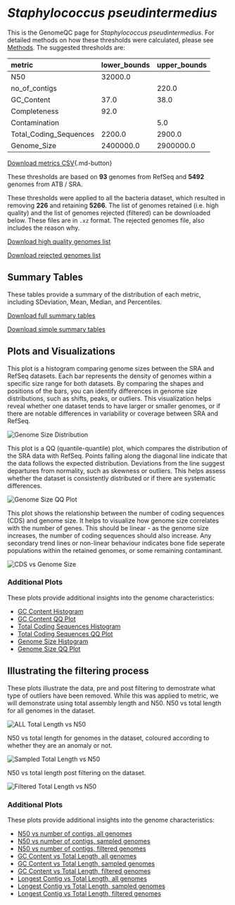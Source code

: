 # *Staphylococcus pseudintermedius*

This is the GenomeQC page for *Staphylococcus pseudintermedius*. For detailed methods on how these thresholds were calculated, please see [Methods](../../methods.md).
The suggested thresholds are: 

| metric                 | lower_bounds   | upper_bounds   |
|:-----------------------|:---------------|:---------------|
| N50                    | 32000.0        |                |
| no_of_contigs          |                | 220.0          |
| GC_Content             | 37.0           | 38.0           |
| Completeness           | 92.0           |                |
| Contamination          |                | 5.0            |
| Total_Coding_Sequences | 2200.0         | 2900.0         |
| Genome_Size            | 2400000.0      | 2900000.0      |

[Download metrics CSV](Staphylococcus_pseudintermedius_metrics.csv){.md-button}


These thresholds are based on **93** genomes from RefSeq and **5492** genomes from ATB / SRA.

These thresholds were applied to all the bacteria dataset, which resulted in removing **226** and retaining **5266**.
The list of genomes retained (i.e. high quality) and the list of genomes rejected (filtered) can be downloaded below. These files are in `.xz` format. The rejected genomes file, also includes the reason why.

[Download high quality genomes list](Staphylococcus_pseudintermedius_high_quality_genomes.csv.xz)


[Download rejected genomes list](Staphylococcus_pseudintermedius_filtered_out_genomes.csv.xz)



## Summary Tables
These tables provide a summary of the distribution of each metric, including SDeviation, Mean, Median, and Percentiles.

[Download full summary tables](summary.csv)

[Download simple summary tables](selected_summary.csv)

## Plots and Visualizations

This plot is a histogram comparing genome sizes between the SRA and RefSeq datasets. Each bar represents the density of genomes within a specific size range for both datasets. By comparing the shapes and positions of the bars, you can identify differences in genome size distributions, such as shifts, peaks, or outliers. This visualization helps reveal whether one dataset tends to have larger or smaller genomes, or if there are notable differences in variability or coverage between SRA and RefSeq.

![Genome Size Distribution](Genome_Size_refseq_histogram_kde.png)

This plot is a QQ (quantile-quantile) plot, which compares the distribution of the SRA data with RefSeq. Points falling along the diagonal line indicate that the data follows the expected distribution. Deviations from the line suggest departures from normality, such as skewness or outliers. This helps assess whether the dataset is consistently distributed or if there are systematic differences.

![Genome Size QQ Plot](Genome_Size_refseq_qqplot.png)

This plot shows the relationship between the number of coding sequences (CDS) and genome size. It helps to visualize how genome size correlates with the number of genes. This should be linear - as the genome size increases, the number of coding sequences should also increase. Any secondary trend lines or non-linear behaviour indicates bone fide seperate populations within the retained genomes, or some remaining contaminant. 

![CDS vs Genome Size](Staphylococcus_pseudintermedius_CDS_vs_Genome_Size.png)

### Additional Plots

These plots provide additional insights into the genome characteristics:

- [GC Content Histogram](GC_Content_refseq_histogram_kde.png)
- [GC Content QQ Plot](GC_Content_refseq_qqplot.png)
- [Total Coding Sequences Histogram](Total_Coding_Sequences_refseq_histogram_kde.png)
- [Total Coding Sequences QQ Plot](Total_Coding_Sequences_refseq_qqplot.png)
- [Genome Size Histogram](Genome_Size_refseq_histogram_kde.png)
- [Genome Size QQ Plot](Genome_Size_refseq_qqplot.png)
## Illustrating the filtering process
These plots illustrate the data, pre and post filtering to demostrate what type of outliers have been removed. While this was applied to metric, we will demonstrate using total assembly length and N50.
N50 vs total length for all genomes in the dataset.

![ALL Total Length vs N50](Staphylococcus_pseudintermedius_all_total_length_N50.png)

N50 vs total length for genomes in the dataset, coloured according to whether they are an anomaly or not.

![Sampled Total Length vs N50](Staphylococcus_pseudintermedius_sample_total_length_N50.png)

N50 vs total length post filtering on the dataset.

![Filtered Total Length vs N50](Staphylococcus_pseudintermedius_filt_total_length_N50.png)

### Additional Plots

These plots provide additional insights into the genome characteristics:

- [N50 vs number of contigs, all genomes](Staphylococcus_pseudintermedius_all_N50_number.png)
- [N50 vs number of contigs, sampled genomes](Staphylococcus_pseudintermedius_sample_N50_number.png)
- [N50 vs number of contigs, filtered genomes](Staphylococcus_pseudintermedius_filt_N50_number.png)
- [GC Content vs Total Length, all genomes](Staphylococcus_pseudintermedius_all_total_length_GC_Content.png)
- [GC Content vs Total Length, sampled genomes](Staphylococcus_pseudintermedius_sample_total_length_GC_Content.png)
- [GC Content vs Total Length, filtered genomes](Staphylococcus_pseudintermedius_filt_total_length_GC_Content.png)
- [Longest Contig vs Total Length, all genomes](Staphylococcus_pseudintermedius_all_total_length_longest.png)
- [Longest Contig vs Total Length, sampled genomes](Staphylococcus_pseudintermedius_sample_total_length_longest.png)
- [Longest Contig vs Total Length, filtered genomes](Staphylococcus_pseudintermedius_filt_total_length_longest.png)
